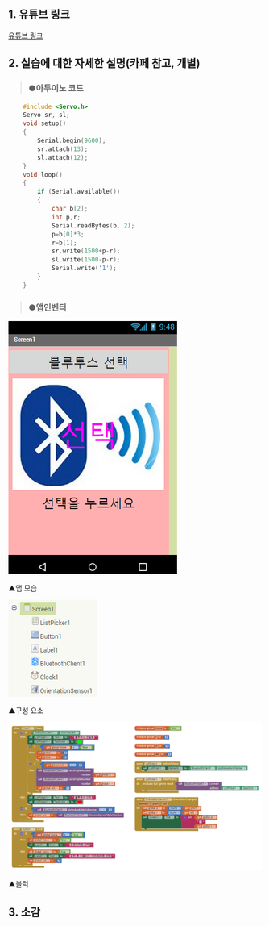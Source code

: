 ## 1. 유튜브 링크
[유튜브 링크](https://youtu.be/DtHiguI_70c)
## 2. 실습에 대한 자세한 설명(카페 참고, 개별)

>### ●아두이노 코드
```C
	#include <Servo.h>
	Servo sr, sl;
	void setup()
	{
		Serial.begin(9600);
		sr.attach(13);
		sl.attach(12);
	}
	void loop()
	{
		if (Serial.available())
		{
			char b[2];
			int p,r;
			Serial.readBytes(b, 2);
			p=b[0]*3;
			r=b[1];
			sr.write(1500+p-r);
			sl.write(1500-p-r);
			Serial.write('1');
		}
	}
```
>### ●앱인벤터

![1](/img/4.png)

▲앱 모습

![1](/img/5.png)

▲구성 요소

![1](/img/6.png)

▲블럭

## 3. 소감
